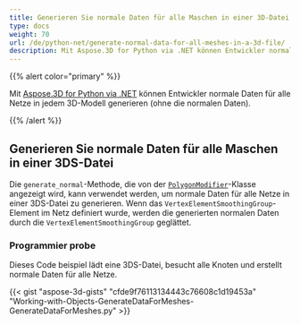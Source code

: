```yaml
---
title: Generieren Sie normale Daten für alle Maschen in einer 3D-Datei
type: docs
weight: 70
url: /de/python-net/generate-normal-data-for-all-meshes-in-a-3d-file/
description: Mit Aspose.3D for Python via .NET können Entwickler normale Daten für alle Netze in jedem 3D-Modell generieren (ohne die normalen Daten).
---
```

{{% alert color="primary" %}}

Mit [Aspose.3D for Python via .NET](https://products.aspose.com/3d/python-net/) können Entwickler normale Daten für alle Netze in jedem 3D-Modell generieren (ohne die normalen Daten).

{{% /alert %}}
##  **Generieren Sie normale Daten für alle Maschen in einer 3DS-Datei**
Die `generate_normal`-Methode, die von der [`PolygonModifier`](https://reference.aspose.com/3d/net/aspose.threed.entities/polygonmodifier)-Klasse angezeigt wird, kann verwendet werden, um normale Daten für alle Netze in einer 3DS-Datei zu generieren. Wenn das `VertexElementSmoothingGroup`-Element im Netz definiert wurde, werden die generierten normalen Daten durch die `VertexElementSmoothingGroup` geglättet.
###  **Programmier probe**
Dieses Code beispiel lädt eine 3DS-Datei, besucht alle Knoten und erstellt normale Daten für alle Netze.

{{< gist "aspose-3d-gists" "cfde9f76113134443c76608c1d19453a" "Working-with-Objects-GenerateDataForMeshes-GenerateDataForMeshes.py" >}}
